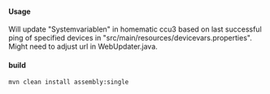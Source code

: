 #### Usage

Will update "Systemvariablen" in homematic ccu3 based on last successful 
ping of specified devices in "src/main/resources/devicevars.properties".
Might need to adjust url in WebUpdater.java.

#### build

	mvn clean install assembly:single
